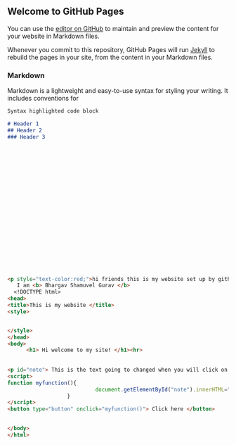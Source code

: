 ## Welcome to GitHub Pages

You can use the [editor on GitHub](https://github.com/BhargavRocks/html/edit/gh-pages/index.md) to maintain and preview the content for your website in Markdown files.

Whenever you commit to this repository, GitHub Pages will run [Jekyll](https://jekyllrb.com/) to rebuild the pages in your site, from the content in your Markdown files.

### Markdown

Markdown is a lightweight and easy-to-use syntax for styling your writing. It includes conventions for

```markdown
Syntax highlighted code block

# Header 1
## Header 2
### Header 3






















<p style="text-color:red;">hi friends this is my website set up by github by default so i am beginner in this field so just trying to do some changes in this index file lets see do they reflect on my website</p>
   I am <b> Bhargav Shamuvel Gurav </b> 
  <!DOCTYPE html>
<head>
<title>This is my website </title>
<style>


</style>
</head>
<body>
      <h1> Hi welcome to my site! </h1><hr>
      
    
<p id="note"> This is the text going to changed when you will click on button below me </P>
<script>
function myfunction(){   
							document.getElementById("note").innerHTML="hello world!";
                   }
</script>
<button type="button" onclick="myfunction()"> Click here </button>
	

</body>
</html>
